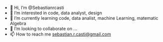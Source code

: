 - 👋 Hi, I’m @Sebastianrcasti
- 👀 I’m interested in code, data analyst, design
- 🌱 I’m currently learning code, data analist, machine Learning, matematic Algebra
- 💞️ I’m looking to collaborate on ...
- 📫 How to reach me sebastian.r.casti@gmail.com

<!---
Sebastianrcasti/Sebastianrcasti is a ✨ special ✨ repository because its `README.md` (this file) appears on your GitHub profile.
You can click the Preview link to take a look at your changes.
--->
